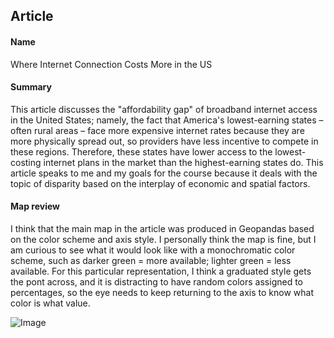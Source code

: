## Article

#### Name

Where Internet Connection Costs More in the US

#### Summary

This article discusses the "affordability gap" of broadband internet access in the United States; namely, the fact that America's lowest-earning states – often rural areas – face more expensive internet rates because they are more physically spread out, so providers have less incentive to compete in these regions. Therefore, these states have lower access to the lowest-costing internet plans in the market than the highest-earning states do. This article speaks to me and my goals for the course because it deals with the topic of disparity based on the interplay of economic and spatial factors. 

#### Map review

I think that the main map in the article was produced in Geopandas based on the color scheme and axis style. I personally think the map is fine, but I am curious to see what it would look like with a monochromatic color scheme, such as darker green = more available; lighter green = less available. For this particular representation, I think a graduated style gets the pont across, and it is distracting to have random colors assigned to percentages, so the eye needs to keep returning to the axis to know what color is what value.

![Image](https://assets.bwbx.io/images/users/iqjWHBFdfxIU/izwgOFxs3uiA/v1/-1x-1.jpg)
